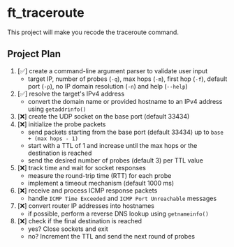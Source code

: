 # ft_traceroute
This project will make you recode the traceroute command.

## Project Plan

1. [✅] create a command-line argument parser to validate user input
   * target IP, number of probes (`-q`), max hops (`-m`), first hop (`-f`), default port (`-p`), no IP domain resolution (`-n`) and help (`--help`)
2. [✅] resolve the target's IPv4 address
   * convert the domain name or provided hostname to an IPv4 address using `getaddrinfo()`
3. [❌] create the UDP socket on the base port (default 33434)
4. [❌] initialize the probe packets
   * send packets starting from the base port (default 33434) up to `base + (max hops - 1)`
   * start with a TTL of 1 and increase until the max hops or the destination is reached
   * send the desired number of probes (default 3) per TTL value
5. [❌] track time and wait for socket responses
   * measure the round-trip time (RTT) for each probe
   * implement a timeout mechanism (default 1000 ms)
6. [❌] receive and process ICMP response packets
   * handle `ICMP Time Exceeded` and `ICMP Port Unreachable` messages
7. [❌] convert router IP addresses into hostnames
   * if possible, perform a reverse DNS lookup using `getnameinfo()`
8. [❌] check if the final destination is reached
   * yes? Close sockets and exit
   * no? Increment the TTL and send the next round of probes

